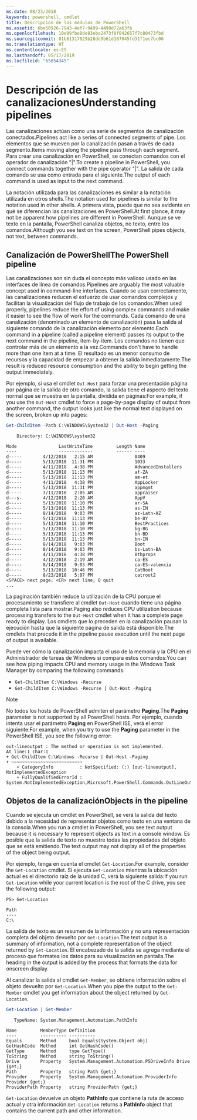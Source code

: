 ```yaml
---
ms.date: 08/23/2018
keywords: powershell, cmdlet
title: Descripción de los módulos de PowerShell
ms.assetid: 6be50926-7943-4ef7-9499-4490d72a63fb
ms.openlocfilehash: 10e09fbe8de83eba2473f8f042657f7c80473fbd
ms.sourcegitcommit: 01b81317029b28dd9b61d167045fd31f1ec7bc06
ms.translationtype: HT
ms.contentlocale: es-ES
ms.lasthandoff: 05/17/2019
ms.locfileid: "65854345"
---
```

# <a name="understanding-pipelines"></a><span data-ttu-id="60afa-103">Descripción de las canalizaciones</span><span class="sxs-lookup"><span data-stu-id="60afa-103">Understanding pipelines</span></span>

<span data-ttu-id="60afa-104">Las canalizaciones actúan como una serie de segmentos de canalización conectados.</span><span class="sxs-lookup"><span data-stu-id="60afa-104">Pipelines act like a series of connected segments of pipe.</span></span> <span data-ttu-id="60afa-105">Los elementos que se mueven por la canalización pasan a través de cada segmento.</span><span class="sxs-lookup"><span data-stu-id="60afa-105">Items moving along the pipeline pass through each segment.</span></span> <span data-ttu-id="60afa-106">Para crear una canalización en PowerShell, se conectan comandos con el operador de canalización "|".</span><span class="sxs-lookup"><span data-stu-id="60afa-106">To create a pipeline in PowerShell, you connect commands together with the pipe operator "|".</span></span> <span data-ttu-id="60afa-107">La salida de cada comando se usa como entrada para el siguiente.</span><span class="sxs-lookup"><span data-stu-id="60afa-107">The output of each command is used as input to the next command.</span></span>

<span data-ttu-id="60afa-108">La notación utilizada para las canalizaciones es similar a la notación utilizada en otros shells.</span><span class="sxs-lookup"><span data-stu-id="60afa-108">The notation used for pipelines is similar to the notation used in other shells.</span></span> <span data-ttu-id="60afa-109">A primera vista, puede que no sea evidente en qué se diferencian las canalizaciones en PowerShell.</span><span class="sxs-lookup"><span data-stu-id="60afa-109">At first glance, it may not be apparent how pipelines are different in PowerShell.</span></span> <span data-ttu-id="60afa-110">Aunque se ve texto en la pantalla, PowerShell canaliza objetos, no texto, entre los comandos.</span><span class="sxs-lookup"><span data-stu-id="60afa-110">Although you see text on the screen, PowerShell pipes objects, not text, between commands.</span></span>

## <a name="the-powershell-pipeline"></a><span data-ttu-id="60afa-111">Canalización de PowerShell</span><span class="sxs-lookup"><span data-stu-id="60afa-111">The PowerShell pipeline</span></span>

<span data-ttu-id="60afa-112">Las canalizaciones son sin duda el concepto más valioso usado en las interfaces de línea de comandos.</span><span class="sxs-lookup"><span data-stu-id="60afa-112">Pipelines are arguably the most valuable concept used in command-line interfaces.</span></span> <span data-ttu-id="60afa-113">Cuando se usan correctamente, las canalizaciones reducen el esfuerzo de usar comandos complejos y facilitan la visualización del flujo de trabajo de los comandos.</span><span class="sxs-lookup"><span data-stu-id="60afa-113">When used properly, pipelines reduce the effort of using complex commands and make it easier to see the flow of work for the commands.</span></span> <span data-ttu-id="60afa-114">Cada comando de una canalización (denominado un elemento de canalización) pasa la salida al siguiente comando de la canalización elemento por elemento.</span><span class="sxs-lookup"><span data-stu-id="60afa-114">Each command in a pipeline (called a pipeline element) passes its output to the next command in the pipeline, item-by-item.</span></span> <span data-ttu-id="60afa-115">Los comandos no tienen que controlar más de un elemento a la vez.</span><span class="sxs-lookup"><span data-stu-id="60afa-115">Commands don't have to handle more than one item at a time.</span></span> <span data-ttu-id="60afa-116">El resultado es un menor consumo de recursos y la capacidad de empezar a obtener la salida inmediatamente.</span><span class="sxs-lookup"><span data-stu-id="60afa-116">The result is reduced resource consumption and the ability to begin getting the output immediately.</span></span>

<span data-ttu-id="60afa-117">Por ejemplo, si usa el cmdlet `Out-Host` para forzar una presentación página por página de la salida de otro comando, la salida tiene el aspecto del texto normal que se muestra en la pantalla, dividida en páginas:</span><span class="sxs-lookup"><span data-stu-id="60afa-117">For example, if you use the `Out-Host` cmdlet to force a page-by-page display of output from another command, the output looks just like the normal text displayed on the screen, broken up into pages:</span></span>

```powershell
Get-ChildItem -Path C:\WINDOWS\System32 | Out-Host -Paging
```

```Output
    Directory: C:\WINDOWS\system32

Mode                LastWriteTime         Length Name
----                -------------         ------ ----
d-----        4/12/2018   2:15 AM                0409
d-----        5/13/2018  11:31 PM                1033
d-----        4/11/2018   4:38 PM                AdvancedInstallers
d-----        5/13/2018  11:13 PM                af-ZA
d-----        5/13/2018  11:13 PM                am-et
d-----        4/11/2018   4:38 PM                AppLocker
d-----        5/13/2018  11:31 PM                appmgmt
d-----        7/11/2018   2:05 AM                appraiser
d---s-        4/12/2018   2:20 AM                AppV
d-----        5/13/2018  11:10 PM                ar-SA
d-----        5/13/2018  11:13 PM                as-IN
d-----        8/14/2018   9:03 PM                az-Latn-AZ
d-----        5/13/2018  11:13 PM                be-BY
d-----        5/13/2018  11:10 PM                BestPractices
d-----        5/13/2018  11:10 PM                bg-BG
d-----        5/13/2018  11:13 PM                bn-BD
d-----        5/13/2018  11:13 PM                bn-IN
d-----        8/14/2018   9:03 PM                Boot
d-----        8/14/2018   9:03 PM                bs-Latn-BA
d-----        4/11/2018   4:38 PM                Bthprops
d-----        4/12/2018   2:19 AM                ca-ES
d-----        8/14/2018   9:03 PM                ca-ES-valencia
d-----        5/13/2018  10:46 PM                CatRoot
d-----        8/23/2018   5:07 PM                catroot2
<SPACE> next page; <CR> next line; Q quit
...
```

<span data-ttu-id="60afa-118">La paginación también reduce la utilización de la CPU porque el procesamiento se transfiere al cmdlet `Out-Host` cuando tiene una página completa lista para mostrar.</span><span class="sxs-lookup"><span data-stu-id="60afa-118">Paging also reduces CPU utilization because processing transfers to the `Out-Host` cmdlet when it has a complete page ready to display.</span></span> <span data-ttu-id="60afa-119">Los cmdlets que lo preceden en la canalización pausan la ejecución hasta que la siguiente página de salida está disponible.</span><span class="sxs-lookup"><span data-stu-id="60afa-119">The cmdlets that precede it in the pipeline pause execution until the next page of output is available.</span></span>

<span data-ttu-id="60afa-120">Puede ver cómo la canalización impacta el uso de la memoria y la CPU en el Administrador de tareas de Windows si compara estos comandos:</span><span class="sxs-lookup"><span data-stu-id="60afa-120">You can see how piping impacts CPU and memory usage in the Windows Task Manager by comparing the following commands:</span></span>

- `Get-ChildItem C:\Windows -Recurse`
- `Get-ChildItem C:\Windows -Recurse | Out-Host -Paging`

> [!NOTE]
> <span data-ttu-id="60afa-121">No todos los hosts de PowerShell admiten el parámetro **Paging**.</span><span class="sxs-lookup"><span data-stu-id="60afa-121">The **Paging** parameter is not supported by all PowerShell hosts.</span></span> <span data-ttu-id="60afa-122">Por ejemplo, cuando intenta usar el parámetro **Paging** en PowerShell ISE, verá el error siguiente:</span><span class="sxs-lookup"><span data-stu-id="60afa-122">For example, when you try to use the **Paging** parameter in the PowerShell ISE, you see the following error:</span></span>
>
> ```Output
> out-lineoutput : The method or operation is not implemented.
> At line:1 char:1
> + Get-ChildItem C:\Windows -Recurse | Out-Host -Paging
> + ~~~~~~~~~~~~~~~~~~~~~~~~~~~
>     + CategoryInfo          : NotSpecified: (:) [out-lineoutput], NotImplementedException
>     + FullyQualifiedErrorId : System.NotImplementedException,Microsoft.PowerShell.Commands.OutLineOutputCommand
> ```

## <a name="objects-in-the-pipeline"></a><span data-ttu-id="60afa-123">Objetos de la canalización</span><span class="sxs-lookup"><span data-stu-id="60afa-123">Objects in the pipeline</span></span>

<span data-ttu-id="60afa-124">Cuando se ejecuta un cmdlet en PowerShell, se verá la salida del texto debido a la necesidad de representar objetos como texto en una ventana de la consola.</span><span class="sxs-lookup"><span data-stu-id="60afa-124">When you run a cmdlet in PowerShell, you see text output because it is necessary to represent objects as text in a console window.</span></span> <span data-ttu-id="60afa-125">Es posible que la salida de texto no muestre todas las propiedades del objeto que se está emitiendo.</span><span class="sxs-lookup"><span data-stu-id="60afa-125">The text output may not display all of the properties of the object being output.</span></span>

<span data-ttu-id="60afa-126">Por ejemplo, tenga en cuenta el cmdlet `Get-Location`.</span><span class="sxs-lookup"><span data-stu-id="60afa-126">For example, consider the `Get-Location` cmdlet.</span></span> <span data-ttu-id="60afa-127">Si ejecuta `Get-Location` mientras la ubicación actual es el directorio raíz de la unidad C, verá la siguiente salida:</span><span class="sxs-lookup"><span data-stu-id="60afa-127">If you run `Get-Location` while your current location is the root of the C drive, you see the following output:</span></span>

```
PS> Get-Location

Path
----
C:\
```

<span data-ttu-id="60afa-128">La salida de texto es un resumen de la información y no una representación completa del objeto devuelto por `Get-Location`.</span><span class="sxs-lookup"><span data-stu-id="60afa-128">The text output is a summary of information, not a complete representation of the object returned by `Get-Location`.</span></span> <span data-ttu-id="60afa-129">El encabezado de la salida se agrega mediante el proceso que formatea los datos para su visualización en pantalla.</span><span class="sxs-lookup"><span data-stu-id="60afa-129">The heading in the output is added by the process that formats the data for onscreen display.</span></span>

<span data-ttu-id="60afa-130">Al canalizar la salida al cmdlet `Get-Member`, se obtiene información sobre el objeto devuelto por `Get-Location`.</span><span class="sxs-lookup"><span data-stu-id="60afa-130">When you pipe the output to the `Get-Member` cmdlet you get information about the object returned by `Get-Location`.</span></span>

```powershell
Get-Location | Get-Member
```

```Output
   TypeName: System.Management.Automation.PathInfo

Name         MemberType Definition
----         ---------- ----------
Equals       Method     bool Equals(System.Object obj)
GetHashCode  Method     int GetHashCode()
GetType      Method     type GetType()
ToString     Method     string ToString()
Drive        Property   System.Management.Automation.PSDriveInfo Drive {get;}
Path         Property   string Path {get;}
Provider     Property   System.Management.Automation.ProviderInfo Provider {get;}
ProviderPath Property   string ProviderPath {get;}
```

<span data-ttu-id="60afa-131">`Get-Location` devuelve un objeto **PathInfo** que contiene la ruta de acceso actual y otra información.</span><span class="sxs-lookup"><span data-stu-id="60afa-131">`Get-Location` returns a **PathInfo** object that contains the current path and other information.</span></span>
